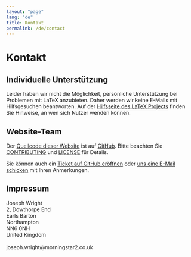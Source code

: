 ```yaml
---
layout: "page"
lang: "de"
title: Kontakt
permalink: /de/contact
---
```


# Kontakt

## Individuelle Unterstützung

Leider haben wir nicht die Möglichkeit, persönliche Unterstützung bei Problemen mit LaTeX anzubieten. Daher werden wir keine E-Mails mit Hilfsgesuchen beantworten. Auf der [Hilfsseite des LaTeX Projects](https://www.latex-project.org/help/) finden Sie Hinweise, an wen sich Nutzer wenden können.

## Website-Team

Der [Quellcode dieser Website](https://github.com/learnlatex/learnlatex.github.io/) ist auf [GitHub](https://github.com/learnlatex/). Bitte beachten Sie [CONTRIBUTING](../CONTRIBUTING) und [LICENSE](../LICENSE) für Details.

Sie können auch ein [Ticket auf GitHub eröffnen](https://github.com/learnlatex/learnlatex.github.io/issues) oder [uns eine E-Mail schicken](mailto:texfaq@texfaq.org) mit Ihren Anmerkungen.

## Impressum

<p>Joseph Wright<br>
2, Dowthorpe End<br>
Earls Barton<br>
Northampton<br>
NN6 0NH<br>
United Kingdom<br>
<br>joseph.wright@morningstar2.co.uk</p>
